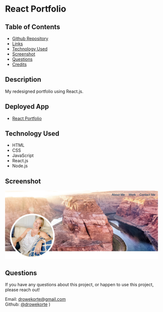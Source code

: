 # React Portfolio 

## Table of Contents
 
* [Github Repository](https://github.com/drowekorte/react-portfolio) 
* [Links](#links)
* [Technology Used](#technology-used)
* [Screenshot](#screenshot)
* [Questions](#questions)
* [Credits](#credits)

## Description
 
My redesigned portfolio using React.js. 
  

## Deployed App
 
* [React Portfolio](https://angry-cray-687cb4.netlify.app/)
 
  
## Technology Used

* HTML
* CSS
* JavaScript
* React.js
* Node.js

  
## Screenshot

![React Portfolio](./src/Images/portfolio.jpg)


## Questions
 
If you have any questions about this project, or happen to use this project, please reach out!


Email: drowekorte@gmail.com
<br>
Github: [@drowekorte](https://github.com/Drowekorte)
)